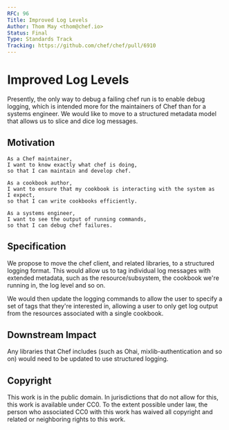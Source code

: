 ```yaml
---
RFC: 96
Title: Improved Log Levels
Author: Thom May <thom@chef.io>
Status: Final
Type: Standards Track
Tracking: https://github.com/chef/chef/pull/6910
---
```


# Improved Log Levels

Presently, the only way to debug a failing chef run is to enable debug
logging, which is intended more for the maintainers of Chef than for a
systems engineer. We would like to move to a structured metadata model
that allows us to slice and dice log messages.

## Motivation

    As a Chef maintainer,
    I want to know exactly what chef is doing,
    so that I can maintain and develop chef.

    As a cookbook author,
    I want to ensure that my cookbook is interacting with the system as
    I expect,
    so that I can write cookbooks efficiently.

    As a systems engineer,
    I want to see the output of running commands,
    so that I can debug chef failures.

## Specification

We propose to move the chef client, and related libraries, to a
structured logging format. This would allow us to tag individual log
messages with extended metadata, such as the resource/subsystem, the
cookbook we're running in, the log level and so on.

We would then update the logging commands to allow the user to specify a
set of tags that they're interested in, allowing a user to only get log
output from the resources associated with a single cookbook.

## Downstream Impact

Any libraries that Chef includes (such as Ohai, mixlib-authentication
and so on) would need to be updated to use structured logging.

## Copyright

This work is in the public domain. In jurisdictions that do not allow for this,
this work is available under CC0. To the extent possible under law, the person
who associated CC0 with this work has waived all copyright and related or
neighboring rights to this work.
